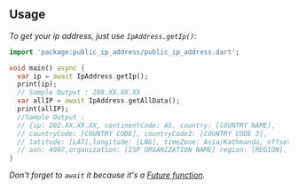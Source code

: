 ## Usage

_To get your ip address, just use `IpAddress.getIp()`:_

```dart
import 'package:public_ip_address/public_ip_address.dart';

void main() async {
  var ip = await IpAddress.getIp();
  print(ip);
  // Sample Output : 208.XX.XX.XX
  var allIP = await IpAddress.getAllData();
  print(allIP);
  //Sample Output :
  // {ip: 202.XX.XX.XX, continentCode: AS, country: [COUNTRY NAME], 
  // countryCode: [COUNTRY CODE], countryCode3: [COUNTRY CODE 3],
  // latitude: [LAT],longitude: [LNG], timeZone: Asia/Kathmandu, offset: 20700,
  // asn: 4007,organization: [ISP ORGANIZATION NAME] region: [REGION], regionCode: [REGION CODE]}
}
```

_Don't forget to `await` it because it's a [Future function]('https://dart.dev/codelabs/async-await)._
